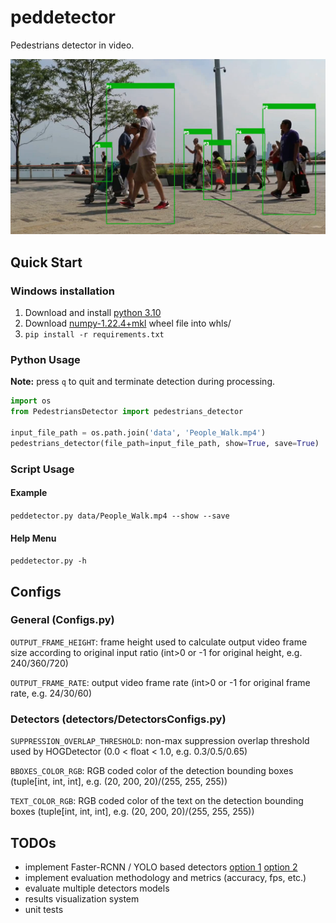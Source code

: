 # peddetector
Pedestrians detector in video.

![detection_example](https://github.com/avshalomd/peddetector/blob/main/data/detection_example.png "Detection example")

## Quick Start
### Windows installation
1. Download and install [python 3.10](https://www.python.org/ftp/python/3.10.5/python-3.10.5-amd64.exe)
2. Download [numpy-1.22.4+mkl](https://www.lfd.uci.edu/~gohlke/pythonlibs/#_numpy) wheel file into whls/
3. `pip install -r requirements.txt`

### Python Usage
**Note:** press `q` to quit and terminate detection during processing.
```python
import os
from PedestriansDetector import pedestrians_detector

input_file_path = os.path.join('data', 'People_Walk.mp4')
pedestrians_detector(file_path=input_file_path, show=True, save=True)
```

### Script Usage
#### Example
`peddetector.py data/People_Walk.mp4 --show --save`

#### Help Menu
`peddetector.py -h`

## Configs
### General (Configs.py)
`OUTPUT_FRAME_HEIGHT`: frame height used to calculate output video frame size according to original input ratio (int>0 or -1 for original height, e.g. 240/360/720)

`OUTPUT_FRAME_RATE`: output video frame rate (int>0 or -1 for original frame rate, e.g. 24/30/60)
### Detectors (detectors/DetectorsConfigs.py)
`SUPPRESSION_OVERLAP_THRESHOLD`: non-max suppression overlap threshold used by HOGDetector (0.0 < float < 1.0, e.g. 0.3/0.5/0.65)

`BBOXES_COLOR_RGB`: RGB coded color of the detection bounding boxes (tuple[int, int, int], e.g. (20, 200, 20)/(255, 255, 255))

`TEXT_COLOR_RGB`: RGB coded color of the text on the detection bounding boxes (tuple[int, int, int], e.g. (20, 200, 20)/(255, 255, 255))

## TODOs
* implement Faster-RCNN / YOLO based detectors [option 1](https://github.com/open-mmlab/mmtracking) [option 2](https://github.com/deepakcrk/yolov5-crowdhuman)
* implement evaluation methodology and metrics (accuracy, fps, etc.)
* evaluate multiple detectors models
* results visualization system
* unit tests